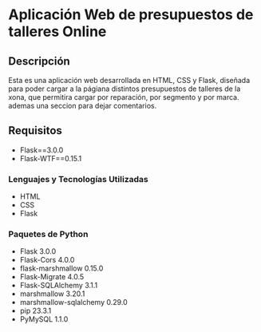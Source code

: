 # Aplicación Web de presupuestos de talleres Online

## Descripción

Esta es una aplicación web desarrollada en HTML, CSS y Flask, diseñada para poder cargar a la págiana distintos presupuestos de talleres de la xona, que permitira cargar por reparación, por segmento y por marca. ademas una seccion para dejar comentarios.

## Requisitos
- Flask==3.0.0
- Flask-WTF==0.15.1

### Lenguajes y Tecnologías Utilizadas

- HTML
- CSS
- Flask

### Paquetes de Python

- Flask 3.0.0
- Flask-Cors 4.0.0
- flask-marshmallow 0.15.0
- Flask-Migrate 4.0.5
- Flask-SQLAlchemy 3.1.1
- marshmallow 3.20.1
- marshmallow-sqlalchemy 0.29.0
- pip 23.3.1
- PyMySQL 1.1.0

